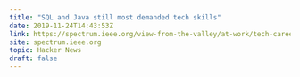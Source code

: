 ```yaml
---
title: "SQL and Java still most demanded tech skills"
date: 2019-11-24T14:43:53Z
link: https://spectrum.ieee.org/view-from-the-valley/at-work/tech-careers/sql-java-top-list-of-most-indemand-tech-skills?utm_medium=RSS&utm_source=hune
site: spectrum.ieee.org
topic: Hacker News
draft: false
---
```

